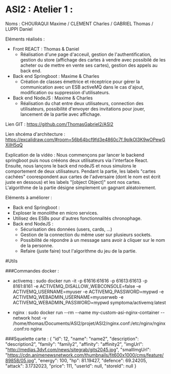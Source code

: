 # ASI2 : Atelier 1 : 

Noms : CHOURAQUI Maxime / CLEMENT Charles / GABRIEL Thomas / LUPPI Daniel

Eléments réalisés : 
- Front REACT : Thomas & Daniel
  - Réalisation d'une page d'acceuil, gestion de l'authentification, gestion du store (affichage des cartes à vendre avec possibilé de les acheter ou de mettre en vente ses cartes), gestion des appels au back end.
- Back end Springboot : Maxime & Charles
  - Création de classes émettrice et réceptrice pour gérer la communication avec un ESB activeMQ dans le cas d'ajout, modification ou suppression d'utilisateurs.
- Back end NodeJS : Maxime & Charles
  - Réalisation du chat entre deux utilisateurs, connection des utilisateurs, possibilité d'envoyer des invitations pour jouer, lancement de la partie avec affichage.

Lien GIT : https://github.com/ThomasGabriel2/ASI2

Lien shcéma d'architecture : https://excalidraw.com/#room=56b64bcf9fd3e4860c7f,9plkOl3K9wOPewGXilH5qQ

Explication de la vidéo :
Nous commençons par lancer le backend springboot puis nous crééons deux utilisateurs via l'interface React. Ensuite, nous lançons le back end nodeJS et nous simulons le comportement de deux utilisateurs.
Pendant la partie, les labels "cartes cachées" coorespondent aux cartes de l'adversaire (dont le nom est écrit juste en dessous) et les labels "[object Object]" sont nos cartes. L'algorithme de la partie désigne simplement un gagnant aléatoirement.

Eléments à améliorer :
-  Back end Springboot :
  - Exploser le monolithe en micro services.
  - Utilisez des ESBs pour d'autres fonctionnalités chronophage.
- Back end NodeJS :
  - Sécurisation des données (users, cards, ...)
  - Gestion de la connection du même user sur plusieurs sockets.
  - Possibilité de répondre à un message sans avoir à cliquer sur le nom de la personne.
  - Refaire (juste faire) tout l'algorithme du jeu de la partie.






#Utils

###Commandes docker : 
- activemq : sudo docker run -it -p 61616:61616 -p 61613:61613 -p 8161:8161 -e ACTIVEMQ_DISALLOW_WEBCONSOLE=false -e ACTIVEMQ_USERNAME=myuser -e ACTIVEMQ_PASSWORD=mypwd -e ACTIVEMQ_WEBADMIN_USERNAME=myuserweb -e ACTIVEMQ_WEBADMIN_PASSWORD=mypwd symptoma/activemq:latest

- nginx : sudo docker run --rm --name my-custom-asi-nginx-container --network host -v /home/thomas/Documents/ASI2/projet/ASI2/nginx.conf:/etc/nginx/nginx.conf:ro nginx

###Squelette carte : 
{
        "id": 12,
        "name": "name2",
        "description": "description2",
        "family": "family2",
        "affinity": "affinity2",
        "imgUrl": "http://medias.3dvf.com/news/sitegrab/gits2045.jpg",
        "smallImgUrl": "https://cdn.animenewsnetwork.com/thumbnails/fit600x1000/cms/feature/89858/05.jpg",
        "energy": 100,
        "hp": 81.19427,
        "defence": 69.24205,
        "attack": 3.1732023,
        "price": 111,
        "userId": null,
        "storeId": null
    }
